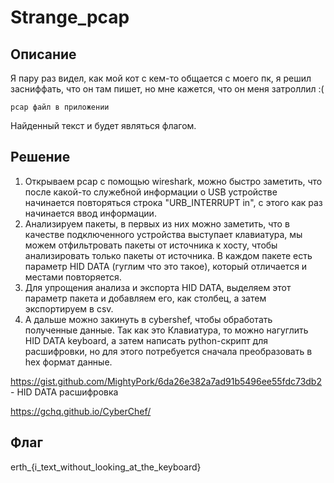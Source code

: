 # Strange_pcap
## Описание
Я пару раз видел, как мой кот с кем-то общается с моего пк, я решил засниффать, что он там пишет, но мне кажется, что он меня затроллил :(

```
pcap файл в приложении

```

Найденный текст и будет являться флагом.

## Решение
1. Открываем pcap с помощью wireshark, можно быстро заметить, что после какой-то служебной информации о USB устройстве начинается повторяться строка "URB_INTERRUPT in",
с этого как раз начинается ввод информации.
2. Анализируем пакеты, в первых из них можно заметить, что в качестве подключенного устройства выступает клавиатура,
мы можем отфильтровать пакеты от источника к хосту, чтобы анализировать только пакеты от источника. В каждом пакете есть параметр HID DATA (гуглим что это такое), который
отличается и местами повторяется.
3. Для упрощения анализа и экспорта HID DATA, выделяем этот параметр пакета и добавляем его, как столбец, а затем экспортируем в csv.
4. А дальше можно закинуть в cybershef, чтобы обработать полученные данные. Так как это Клавиатура, то можно нагуглить HID DATA keyboard, а затем написать python-скрипт для расшифровки,
но для этого потребуется сначала преобразовать в hex формат данные.

https://gist.github.com/MightyPork/6da26e382a7ad91b5496ee55fdc73db2 - HID DATA расшифровка

https://gchq.github.io/CyberChef/

## Флаг
erth_{i_text_without_looking_at_the_keyboard}
